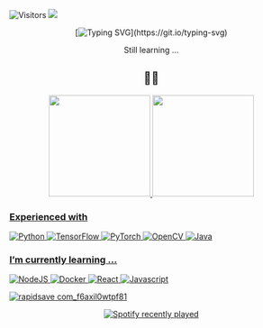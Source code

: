![Visitors](https://api.visitorbadge.io/api/visitors?path=https%3A%2F%2Fgithub.com%2FvTuanpham&label=visitors&labelColor=%2337d67a&countColor=%23555555&style=flat)
<img  src=https://64.media.tumblr.com/8f33cf366575f7090cbfe27fa3ee6764/d49c91d08886f9c8-64/s2048x3072/ce420852f13a1af52219f07059d3e379b9f8a291.gifv />

<div align='center'>
  
[![Typing SVG](https://readme-typing-svg.demolab.com?font=Fira+Code&pause=1000&color=12398c&width=435&lines=Welcome+to+my+Github+profile!;Bem+vindo(a)+ao+meu+reposit%C3%B3rio!;%E6%AD%A1%E8%BF%8E%E4%BE%86%E5%88%B0%E6%88%91%E7%9A%84+Github+%E5%80%8B%E4%BA%BA%E8%B3%87%E6%96%99%EF%BC%81;%E0%A4%AE%E0%A5%87%E0%A4%B0%E0%A5%87+%E0%A4%9C%E0%A5%80%E0%A4%A5%E0%A4%AC+%E0%A4%AA%E0%A5%8D%E0%A4%B0%E0%A5%8B%E0%A4%AB%E0%A4%BE%E0%A4%87%E0%A4%B2+%E0%A4%AE%E0%A5%87%E0%A4%82+%E0%A4%86%E0%A4%AA%E0%A4%95%E0%A4%BE+%E0%A4%B8%E0%A5%8D%E0%A4%B5%E0%A4%BE%E0%A4%97%E0%A4%A4+%E0%A4%B9%E0%A5%88!)](https://git.io/typing-svg)
  
  
  
  Still learning ... 
  ## 👨‍💻
</div>

<div align="center">
  <a href="https://github.com/BonfimLucas">
  <img height="180em" src="https://github-readme-stats.vercel.app/api?username=vTuanpham&show_icons=true&theme=blue-green"/>
  <img height="180em" src="https://github-readme-stats.vercel.app/api/top-langs/?username=vTuanpham&layout=compact&langs_count=7&theme=blue-green"/>
    
</div>

### Experienced with 
![Python](https://img.shields.io/badge/python-3670A0?style=flat&logo=python&logoColor=ffdd54)
![TensorFlow](https://img.shields.io/badge/TensorFlow-%23FF6F00.svg?style=flat&logo=TensorFlow&logoColor=white)
![PyTorch](https://img.shields.io/badge/PyTorch-%23EE4C2C.svg?style=flat&logo=PyTorch&logoColor=white)
![OpenCV](https://img.shields.io/badge/opencv-%23white.svg?style=flat&logo=opencv&logoColor=white)
![Java](https://img.shields.io/badge/Java-007396?style=flat&logo=java&logoColor=white)


### I’m currently learning ...
![NodeJS](https://img.shields.io/badge/node.js-6DA55F?style=flat&logo=node.js&logoColor=white)
![Docker](https://img.shields.io/badge/docker-%230db7ed.svg?style=flat&logo=docker&logoColor=white)
![React](https://img.shields.io/badge/react-%2320232a.svg?style=for-the-badge&logo=react&logoColor=%2361DAFB)
![Javascript](https://img.shields.io/badge/JavaScript-F7DF1E?style=flat&logo=javascript&logoColor=black)

![rapidsave com_f6axil0wtpf81](https://github.com/vTuanpham/vTuanpham/assets/82665400/df032993-cb66-4604-917b-47930f183487)
<div align="center">
  
![Spotify recently played](https://spotify-recently-played-readme.vercel.app/api?user=gokepj80volji88zvaayqlt60&count=1)

</div>  
<!--
**vTuanpham/vTuanpham** is a ✨ _special_ ✨ repository because its `README.md` (this file) appears on your GitHub profile.

Here are some ideas to get you started:

### Technical stack
![Python](https://img.shields.io/badge/python-3670A0?style=flat&logo=python&logoColor=ffdd54)
![TensorFlow](https://img.shields.io/badge/TensorFlow-%23FF6F00.svg?style=flat&logo=TensorFlow&logoColor=white)
![PyTorch](https://img.shields.io/badge/PyTorch-%23EE4C2C.svg?style=flat&logo=PyTorch&logoColor=white)
![OpenCV](https://img.shields.io/badge/opencv-%23white.svg?style=flat&logo=opencv&logoColor=white)
![Docker](https://img.shields.io/badge/docker-%230db7ed.svg?style=flat&logo=docker&logoColor=white)
![Android](https://img.shiels.io/badge/Android-3DDC84?style=flat&logo=android&logoColor=white)

### 🌱 I’m currently learning ...
![NodeJS](https://img.shields.io/badge/node.js-6DA55F?style=flat&logo=node.js&logoColor=white)
![Docker](https://img.shields.io/badge/docker-%230db7ed.svg?style=flat&logo=docker&logoColor=white)
![AWS](https://img.shields.io/badge/AWS-%23FF9900.svg?style=flat&logo=amazon-aws&logoColor=white)


